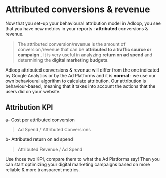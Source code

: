 # Attributed conversions & revenue

Now that you set-up your behavioural attribution model in Adloop, you see that you have new metrics in your reports :  **attributed** conversions & revenue. 

> The attributed conversion/revenue is the amount of conversion/revenue that can be  **attributed to a traffic source or campaign** . It is very useful in analyzing  **return on ad spend**  and determining the  **digital marketing budgets**.

Adloop attributed conversions & revenue will differ from the one indicated by Google Analytics or by the Ad Platforms and it is  **normal** : we use our own behavioural algorithm to calculate attribution. Our attribution is behaviour-based, meaning that it takes into account the actions that the users did on your website.


## Attribution KPI
a- Cost per attributed conversion
> Ad Spend / Attributed Conversions

b- Attributed return on ad spend 
> Attributed Revenue / Ad Spend


Use those two KPI, compare them to what the Ad Platforms say! Then you can start optimizing your digital marketing campaigns based on more reliable & more transparent metrics. 
